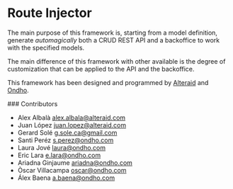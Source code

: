 # Route Injector

The main purpose of this framework is, starting from a model definition, generate <i>automagically</i> both a CRUD REST API
and a backoffice to work with the specified models.

The main difference of this framework with other available is the degree of customization that can be applied to the API and the
backoffice.

This framework has been designed and programmed by [Alteraid](http://www.alteraid.com) and [Ondho](http://www.ondho.com).

### Contributors

- Alex Albalà <alex.albala@alteraid.com>
- Juan López <juan.lopez@alteraid.com>
- Gerard Solé <g.sole.ca@gmail.com>
- Santi Peréz <s.perez@ondho.com>
- Laura Jové <laura@ondho.com>
- Eric Lara <e.lara@ondho.com>
- Ariadna Ginjaume <ariadna@ondho.com>
- Òscar Villacampa <oscar@ondho.com>
- Álex Baena <a.baena@ondho.com>




